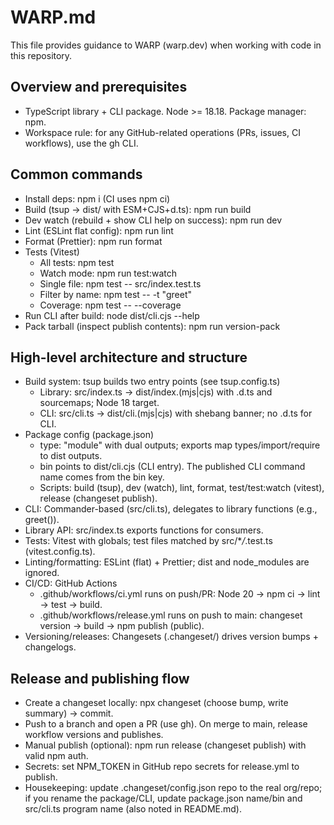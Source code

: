 # WARP.md

This file provides guidance to WARP (warp.dev) when working with code in this repository.

## Overview and prerequisites

- TypeScript library + CLI package. Node >= 18.18. Package manager: npm.
- Workspace rule: for any GitHub-related operations (PRs, issues, CI workflows), use the gh CLI.

## Common commands

- Install deps: npm i (CI uses npm ci)
- Build (tsup → dist/ with ESM+CJS+d.ts): npm run build
- Dev watch (rebuild + show CLI help on success): npm run dev
- Lint (ESLint flat config): npm run lint
- Format (Prettier): npm run format
- Tests (Vitest)
  - All tests: npm test
  - Watch mode: npm run test:watch
  - Single file: npm test -- src/index.test.ts
  - Filter by name: npm test -- -t "greet"
  - Coverage: npm test -- --coverage
- Run CLI after build: node dist/cli.cjs --help
- Pack tarball (inspect publish contents): npm run version-pack

## High-level architecture and structure

- Build system: tsup builds two entry points (see tsup.config.ts)
  - Library: src/index.ts → dist/index.(mjs|cjs) with .d.ts and sourcemaps; Node 18 target.
  - CLI: src/cli.ts → dist/cli.(mjs|cjs) with shebang banner; no .d.ts for CLI.
- Package config (package.json)
  - type: "module" with dual outputs; exports map types/import/require to dist outputs.
  - bin points to dist/cli.cjs (CLI entry). The published CLI command name comes from the bin key.
  - Scripts: build (tsup), dev (watch), lint, format, test/test:watch (vitest), release (changeset publish).
- CLI: Commander-based (src/cli.ts), delegates to library functions (e.g., greet()).
- Library API: src/index.ts exports functions for consumers.
- Tests: Vitest with globals; test files matched by src/\*_/_.test.ts (vitest.config.ts).
- Linting/formatting: ESLint (flat) + Prettier; dist and node_modules are ignored.
- CI/CD: GitHub Actions
  - .github/workflows/ci.yml runs on push/PR: Node 20 → npm ci → lint → test → build.
  - .github/workflows/release.yml runs on push to main: changeset version → build → npm publish (public).
- Versioning/releases: Changesets (.changeset/) drives version bumps + changelogs.

## Release and publishing flow

- Create a changeset locally: npx changeset (choose bump, write summary) → commit.
- Push to a branch and open a PR (use gh). On merge to main, release workflow versions and publishes.
- Manual publish (optional): npm run release (changeset publish) with valid npm auth.
- Secrets: set NPM_TOKEN in GitHub repo secrets for release.yml to publish.
- Housekeeping: update .changeset/config.json repo to the real org/repo; if you rename the package/CLI, update package.json name/bin and src/cli.ts program name (also noted in README.md).
